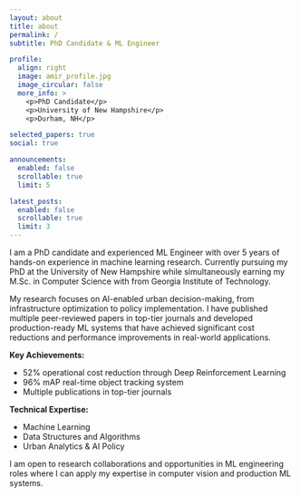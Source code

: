 ```yaml
---
layout: about
title: about
permalink: /
subtitle: PhD Candidate & ML Engineer

profile:
  align: right
  image: amir_profile.jpg
  image_circular: false
  more_info: >
    <p>PhD Candidate</p>
    <p>University of New Hampshire</p>
    <p>Durham, NH</p>

selected_papers: true
social: true

announcements:
  enabled: false
  scrollable: true
  limit: 5

latest_posts:
  enabled: false
  scrollable: true
  limit: 3
---
```


I am a PhD candidate and experienced ML Engineer with over 5 years of hands-on experience in machine learning research. Currently pursuing my PhD at the University of New Hampshire while simultaneously earning my M.Sc. in Computer Science with from Georgia Institute of Technology.

My research focuses on AI-enabled urban decision-making, from infrastructure optimization to policy implementation. I have published multiple peer-reviewed papers in top-tier journals and developed production-ready ML systems that have achieved significant cost reductions and performance improvements in real-world applications.

**Key Achievements:**
- 52% operational cost reduction through Deep Reinforcement Learning
- 96% mAP real-time object tracking system
- Multiple publications in top-tier journals

**Technical Expertise:**
- Machine Learning
- Data Structures and Algorithms
- Urban Analytics & AI Policy

I am open to research collaborations and opportunities in ML engineering roles where I can apply my expertise in computer vision and production ML systems.
